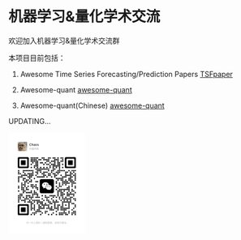 # 机器学习&量化学术交流

欢迎加入机器学习&量化学术交流群

本项目目前包括：

1. Awesome Time Series Forecasting/Prediction Papers [TSFpaper](https://github.com/ddz16/TSFpaper/tree/a4e106b9579d49ba55370e70935e9acff467120a) 

2. Awesome-quant [awesome-quant](https://github.com/wilsonfreitas/awesome-quant)

3. Awesome-quant(Chinese) [awesome-quant](https://github.com/thuquant/awesome-quant)

UPDATING...


<div align="left">
	<img src="wechat.jpg" width="30%">
</div>
